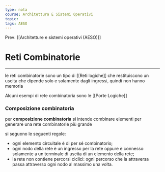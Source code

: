 ```yaml
---
type: nota
course: Architettura E Sistemi Operativi
topic: 
tags: AESO
---
```


Prev: [[Architetture e sistemi operativi (AESO)]]

# Reti Combinatorie
---
le reti combinatorie sono un tipo di [[Reti logiche]] che restituiscono un uscita che dipende solo e solamente dagli ingressi, quindi non hanno memoria

Alcuni esempi di rete combinatoria sono le [[Porte Logiche]]

### Composizione combinatoria

per **composizione combinatoria** si intende combinare elementi per generare una rete combinatorie più grande

si seguono le seguenti regole:

- ogni elemento circuitale è di per sé combinatorio;
- ogni nodo della rete è un ingresso per la rete oppure è connesso solamente
a un terminale di uscita di un elemento della rete;
- la rete non contiene percorsi ciclici: ogni percorso che la attraversa passa
attraverso ogni nodo al massimo una volta.